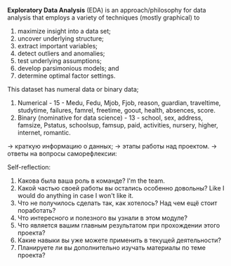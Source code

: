**Exploratory Data Analysis** (EDA) is an approach/philosophy for data analysis that employs a variety of techniques (mostly graphical) to
1. maximize insight into a data set;
2. uncover underlying structure;
3. extract important variables;
4. detect outliers and anomalies;
5. test underlying assumptions;
6. develop parsimonious models; and
7. determine optimal factor settings.

This dataset has numeral data or binary data;
1. Numerical - 15 - Medu, Fedu, Mjob, Fjob, reason, guardian, traveltime, studytime, 
failures, famrel, freetime, goout, health, absences, score.
2. Binary (nominative for data science) - 13 - school, sex, address, famsize, Pstatus, 
schoolsup, famsup, paid, activities, nursery, higher, internet, romantic.

→ краткую информацию о данных;
→ этапы работы над проектом.
→ ответы на вопросы саморефлексии:

Self-reflection:
1. Какова была ваша роль в команде? 
I'm the team.
2. Какой частью своей работы вы остались особенно довольны? 
Like I would do anything in case I won't like it.
3. Что не получилось сделать так, как хотелось? Над чем ещё стоит поработать?
4. Что интересного и полезного вы узнали в этом модуле?
5. Что является вашим главным результатом при прохождении этого проекта?
6. Какие навыки вы уже можете применить в текущей деятельности?
7. Планируете ли вы дополнительно изучать материалы по теме проекта?